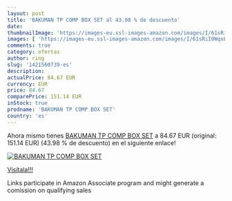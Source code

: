 ```yaml
---
layout: post
title: 'BAKUMAN TP COMP BOX SET al 43.98 % de descuento'
date: 
thumbnailImage: 'https://images-eu.ssl-images-amazon.com/images/I/61sRiI0WqxL._SL200_.jpg'
images: [ 'https://images-eu.ssl-images-amazon.com/images/I/61sRiI0WqxL._SL200_.jpg' ]
comments: true
category: ofertas
author: ring
slug: '1421560739-es'
description:
actualPrice: 84.67 EUR
currency: EUR
price: 84.67
comparePrice: 151.14 EUR
inStock: true
prodname: 'BAKUMAN TP COMP BOX SET'
country: 'es'
---
```


Ahora mismo tienes [BAKUMAN TP COMP BOX SET](https://www.amazon.es/dp/1421560739/?tag=tolees-21) a 84.67 EUR (original: 151.14 EUR) (43.98 %  de descuento) en el siguiente enlace!

[![BAKUMAN TP COMP BOX SET](https://images-eu.ssl-images-amazon.com/images/I/61sRiI0WqxL._SL200_.jpg)](https://www.amazon.es/dp/1421560739/?tag=tolees-21)

[Visítala!!!](https://www.amazon.es/dp/1421560739/?tag=tolees-21)

Links participate in Amazon Associate program and might generate a comission on qualifying sales
